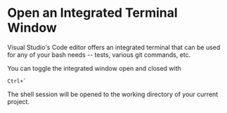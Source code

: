 # Open an Integrated Terminal Window

Visual Studio's Code editor offers an integrated terminal that can be used for any of your bash needs -- tests, various git commands, etc.

You can toggle the integrated window open and closed with

```
Ctrl+`
```

The shell session will be opened to the working directory of your current project.